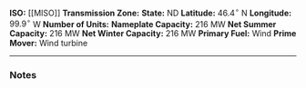**ISO:** [[MISO]]
**Transmission Zone:**
**State:** ND
**Latitude:** $46.4^\circ$ N
**Longitude:** $99.9^\circ$ W
**Number of Units:**
**Nameplate Capacity:** 216 MW
**Net Summer Capacity:** 216 MW
**Net Winter Capacity:** 216 MW
**Primary Fuel:** Wind
**Prime Mover:** Wind turbine

---
### Notes